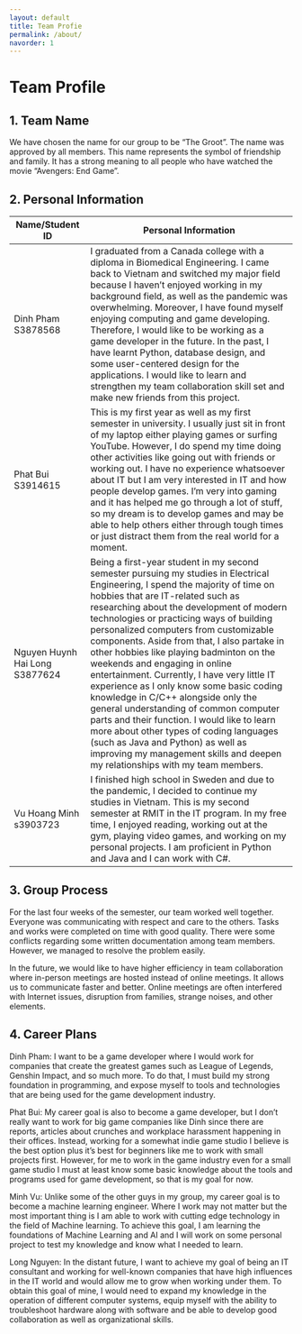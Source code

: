 ```yaml
---
layout: default
title: Team Profie
permalink: /about/
navorder: 1
---
```


# Team Profile

## 1. Team Name

We have chosen the name for our group to be “The Groot”. The name was approved by all members. This name represents the symbol of friendship and family. It has a strong meaning to all people who have watched the movie “Avengers: End Game”.  

## 2. Personal Information 

|     Name/Student ID                    |     Personal Information                                                                                                                                                                                                                                                                                                                                                                                                                                                                                                                                                                                                                                                                                                                                                                                                                           |
|----------------------------------------|----------------------------------------------------------------------------------------------------------------------------------------------------------------------------------------------------------------------------------------------------------------------------------------------------------------------------------------------------------------------------------------------------------------------------------------------------------------------------------------------------------------------------------------------------------------------------------------------------------------------------------------------------------------------------------------------------------------------------------------------------------------------------------------------------------------------------------------------------|
|     Dinh Pham S3878568                 |     I graduated from a Canada college with a diploma in Biomedical Engineering. I came back to Vietnam and switched my major field   because I haven’t enjoyed working in my background field, as well as the   pandemic was overwhelming. Moreover, I have found myself enjoying computing   and game developing. Therefore, I would like to be working as a game   developer in the future.           In the past, I have learnt Python, database design, and some user-centered design for the applications. I would like to learn and strengthen my team collaboration skill set and make new friends from this   project.                                                                                                                                                                                                                     |
|     Phat Bui S3914615                  |     This is my first year as well as my first semester in university. I usually just sit in front of my laptop either playing games or surfing YouTube. However, I do spend my time doing other activities like going out with friends or working out. I have no experience whatsoever about IT but I am very interested in IT and how people develop games. I’m very into gaming and it has helped me go through a lot of stuff, so my dream is to develop games and may be able to help others either through tough times or just distract them from the real world for a moment.                                                                                                                                                                                                                                                                |
|     Nguyen Huynh Hai Long  S3877624    |     Being a first-year student in my second semester pursuing my studies in Electrical Engineering, I spend the majority of time on hobbies that are IT-related such as researching about the   development of modern technologies or practicing ways of building   personalized computers from customizable components. Aside from that, I also partake in other hobbies like playing badminton on the weekends and engaging in online entertainment.     Currently, I have very little IT experience as I only know some basic coding knowledge in C/C++ alongside only the general understanding of common computer parts and their function. I   would like to learn more about other types of coding languages (such as Java and Python) as well as improving my management skills and deepen my relationships with my team members.          |
|     Vu Hoang Minh     s3903723         |     I finished high school in Sweden and due to the pandemic, I decided to continue my studies in Vietnam. This is my second semester at RMIT in the IT program. In my free time, I enjoyed reading, working out at the gym, playing video games, and working on my personal projects.  I am proficient in Python and Java and I can work with C#.                                                                                                                                                                                                                                                                                                                                                                                                                                                                                                 |

## 3. Group Process

For the last four weeks of the semester, our team worked well together. Everyone was communicating with respect and care to the others. Tasks and works were completed on time with good quality. There were some conflicts regarding some written documentation among team members. However, we managed to resolve the problem easily.

In the future, we would like to have higher efficiency in team collaboration where in-person meetings are hosted instead of online meetings. It allows us to communicate faster and better. Online meetings are often interfered with Internet issues, disruption from families, strange noises, and other elements.

## 4. Career Plans

Dinh Pham: I want to be a game developer where I would work for companies that create the greatest games such as League of Legends, Genshin Impact, and so much more. To do that, I must build my strong foundation in programming, and expose myself to tools and technologies that are being used for the game development industry. 

Phat Bui: My career goal is also to become a game developer, but I don’t really want to work for big game companies like Dinh since there are reports, articles about crunches and workplace harassment happening in their offices. Instead, working for a somewhat indie game studio I believe is the best option plus it’s best for beginners like me to work with small projects first. However, for me to work in the game industry even for a small game studio I must at least know some basic knowledge about the tools and programs used for game development, so that is my goal for now. 

Minh Vu: Unlike some of the other guys in my group, my career goal is to become a machine learning engineer. Where I work may not matter but the most important thing is I am able to work with cutting edge technology in the field of Machine learning. To achieve this goal, I am learning the foundations of Machine Learning and AI and I will work on some personal project to test my knowledge and know what I needed to learn.

Long Nguyen: In the distant future, I want to achieve my goal of being an IT consultant and working for well-known companies that have high influences in the IT world and 	would allow me to grow when working under them. To obtain this goal of mine, I would need to expand my knowledge in the operation of different computer systems, equip 	myself with the ability to troubleshoot hardware along with software and be able to develop good collaboration as well as organizational skills.